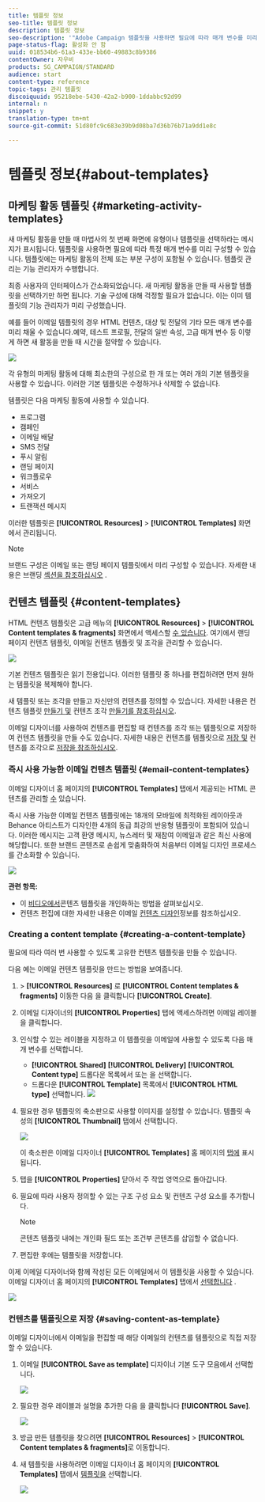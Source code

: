 ```yaml
---
title: 템플릿 정보
seo-title: 템플릿 정보
description: 템플릿 정보
seo-description: '"Adobe Campaign 템플릿을 사용하면 필요에 따라 매개 변수를 미리 구성할 수 있습니다.템플릿은 마케팅 활동의 전체 또는 부분 구성을 포함할 수 있으며, 기술적인 지식이 없는 최종 사용자를 위해 Adobe Campaign 사용을 단순화합니다."'
page-status-flag: 활성화 안 함
uuid: 018534b6-61a3-433e-bb60-49883c8b9386
contentOwner: 자우비
products: SG_CAMPAIGN/STANDARD
audience: start
content-type: reference
topic-tags: 관리 템플릿
discoiquuid: 95218ebe-5430-42a2-b900-1ddabbc92d99
internal: n
snippet: y
translation-type: tm+mt
source-git-commit: 51d80fc9c683e39b9d08ba7d36b76b71a9dd1e8c

---
```



# 템플릿 정보{#about-templates}

## 마케팅 활동 템플릿 {#marketing-activity-templates}

새 마케팅 활동을 만들 때 마법사의 첫 번째 화면에 유형이나 템플릿을 선택하라는 메시지가 표시됩니다. 템플릿을 사용하면 필요에 따라 특정 매개 변수를 미리 구성할 수 있습니다. 템플릿에는 마케팅 활동의 전체 또는 부분 구성이 포함될 수 있습니다. 템플릿 관리는 기능 관리자가 수행합니다.

최종 사용자의 인터페이스가 간소화되었습니다. 새 마케팅 활동을 만들 때 사용할 템플릿을 선택하기만 하면 됩니다. 기술 구성에 대해 걱정할 필요가 없습니다. 이는 이미 템플릿의 기능 관리자가 미리 구성했습니다.

예를 들어 이메일 템플릿의 경우 HTML 컨텐츠, 대상 및 전달의 기타 모든 매개 변수를 미리 채울 수 있습니다.예약, 테스트 프로필, 전달의 일반 속성, 고급 매개 변수 등 이렇게 하면 새 활동을 만들 때 시간을 절약할 수 있습니다.

![](assets/template_1.png)

각 유형의 마케팅 활동에 대해 최소한의 구성으로 한 개 또는 여러 개의 기본 템플릿을 사용할 수 있습니다. 이러한 기본 템플릿은 수정하거나 삭제할 수 없습니다.

템플릿은 다음 마케팅 활동에 사용할 수 있습니다.

* 프로그램
* 캠페인
* 이메일 배달
* SMS 전달
* 푸시 알림
* 랜딩 페이지
* 워크플로우
* 서비스
* 가져오기
* 트랜잭션 메시지

이러한 템플릿은 **[!UICONTROL Resources]** &gt; **[!UICONTROL Templates]** 화면에서 관리됩니다.

>[!NOTE]
>
>브랜드 구성은 이메일 또는 랜딩 페이지 템플릿에서 미리 구성할 수 있습니다. 자세한 내용은 브랜딩 [섹션을 참조하십시오](../../administration/using/branding.md) .

## 컨텐츠 템플릿 {#content-templates}

HTML 컨텐츠 템플릿은 고급 메뉴의 **[!UICONTROL Resources]** &gt; **[!UICONTROL Content templates & fragments]** 화면에서 액세스할 [수 있습니다](../../start/using/interface-description.md#advanced-menu). 여기에서 랜딩 페이지 컨텐츠 템플릿, 이메일 컨텐츠 템플릿 및 조각을 관리할 수 있습니다.

![](assets/content_templates_list.png)

기본 컨텐츠 템플릿은 읽기 전용입니다. 이러한 템플릿 중 하나를 편집하려면 먼저 원하는 템플릿을 복제해야 합니다.

새 템플릿 또는 조각을 만들고 자신만의 컨텐츠를 정의할 수 있습니다. 자세한 내용은 컨텐츠 템플릿 [만들기 및](#creating-a-content-template) 컨텐츠 조각 [만들기를 참조하십시오](../../designing/using/using-reusable-content.md#creating-a-content-fragment).

이메일 디자이너를 사용하여 컨텐츠를 편집할 때 컨텐츠를 조각 또는 템플릿으로 저장하여 컨텐츠 템플릿을 만들 수도 있습니다. 자세한 내용은 컨텐츠를 템플릿으로 [저장 및](#saving-content-as-template) 컨텐츠를 조각으로 [저장을 참조하십시오](../../designing/using/using-reusable-content.md#saving-content-as-a-fragment).

### 즉시 사용 가능한 이메일 컨텐츠 템플릿 {#email-content-templates}

이메일 디자이너 홈 페이지의 **[!UICONTROL Templates]** 탭에서 제공되는 HTML 콘텐츠를 관리할 [수](../../designing/using/overview.md) 있습니다.

즉시 사용 가능한 이메일 컨텐츠 템플릿에는 18개의 모바일에 최적화된 레이아웃과 Behance 아티스트가 디자인한 4개의 동급 최강의 반응형 템플릿이 포함되어 있습니다. 이러한 메시지는 고객 환영 메시지, 뉴스레터 및 재참여 이메일과 같은 최신 사용에 해당합니다. 또한 브랜드 콘텐츠로 손쉽게 맞춤화하여 처음부터 이메일 디자인 프로세스를 간소화할 수 있습니다.

![](assets/content_templates.png)

**관련 항목:**

* 이 [비디오에서](https://helpx.adobe.com/campaign/kt/acs/using/acs-email_content_templates-feature-video-use.html)콘텐츠 템플릿을 개인화하는 방법을 살펴보십시오.
* 컨텐츠 편집에 대한 자세한 내용은 이메일 [컨텐츠 디자인](../../designing/using/overview.md)정보를 참조하십시오.

### Creating a content template {#creating-a-content-template}

필요에 따라 여러 번 사용할 수 있도록 고유한 컨텐츠 템플릿을 만들 수 있습니다.

다음 예는 이메일 컨텐츠 템플릿을 만드는 방법을 보여줍니다.

1. &gt; **[!UICONTROL Resources]** 로 **[!UICONTROL Content templates & fragments]** 이동한 다음 을 클릭합니다 **[!UICONTROL Create]**.
1. 이메일 디자이너의 **[!UICONTROL Properties]** 탭에 액세스하려면 이메일 레이블을 클릭합니다.
1. 인식할 수 있는 레이블을 지정하고 이 템플릿을 이메일에 사용할 수 있도록 다음 매개 변수를 선택합니다.

   * **[!UICONTROL Shared]** **[!UICONTROL Delivery]** **[!UICONTROL Content type]** 드롭다운 목록에서 또는 을 선택합니다.
   * 드롭다운 **[!UICONTROL Template]** 목록에서 **[!UICONTROL HTML type]** 선택합니다.
   ![](assets/email_designer_create-template.png)

1. 필요한 경우 템플릿의 축소판으로 사용할 이미지를 설정할 수 있습니다. 템플릿 속성의 **[!UICONTROL Thumbnail]** 탭에서 선택합니다.

   ![](assets/email_designer_create-template_thumbnail.png)

   이 축소판은 이메일 디자이너 **[!UICONTROL Templates]** 홈 페이지의 [탭에](../../designing/using/overview.md) 표시됩니다.

1. 탭을 **[!UICONTROL Properties]** 닫아서 주 작업 영역으로 돌아갑니다.
1. 필요에 따라 사용자 정의할 수 있는 구조 구성 요소 및 컨텐츠 구성 요소를 추가합니다.
   >[!NOTE]
   >
   > 콘텐츠 템플릿 내에는 개인화 필드 또는 조건부 콘텐츠를 삽입할 수 없습니다.
1. 편집한 후에는 템플릿을 저장합니다.

이제 이메일 디자이너와 함께 작성된 모든 이메일에서 이 템플릿을 사용할 수 있습니다. 이메일 디자이너 홈 페이지의 **[!UICONTROL Templates]** 탭에서 [선택합니다](../../designing/using/overview.md) .

![](assets/content_template_new.png)

### 컨텐츠를 템플릿으로 저장 {#saving-content-as-template}

이메일 디자이너에서 이메일을 편집할 때 해당 이메일의 컨텐츠를 템플릿으로 직접 저장할 수 있습니다.

<!--[!CAUTION]
>
>You cannot save as template a structure containing personalization fields or dynamic content.-->

1. 이메일 **[!UICONTROL Save as template]** 디자이너 기본 도구 모음에서 선택합니다.

   ![](assets/email_designer_save-as-template.png)

1. 필요한 경우 레이블과 설명을 추가한 다음 을 클릭합니다 **[!UICONTROL Save]**.

   ![](assets/email_designer_save-as-template_creation.png)

1. 방금 만든 템플릿을 찾으려면 **[!UICONTROL Resources]** &gt; **[!UICONTROL Content templates & fragments]**&#x200B;로 이동합니다.

1. 새 템플릿을 사용하려면 이메일 디자이너 홈 페이지의 **[!UICONTROL Templates]** 탭에서 [템플릿을](../../designing/using/overview.md) 선택합니다.

   ![](assets/content_template_new.png)

